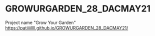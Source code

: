 # GROWURGARDEN_28_DACMAY21
Project name "Grow Your Garden"
 https://patiiiillll.github.io/GROWURGARDEN_28_DACMAY21/
